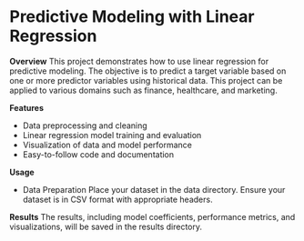 # Predictive Modeling with Linear Regression
**Overview**
This project demonstrates how to use linear regression for predictive modeling. The objective is to predict a target variable based on one or more predictor variables using historical data. This project can be applied to various domains such as finance, healthcare, and marketing.

**Features**
* Data preprocessing and cleaning
* Linear regression model training and evaluation
* Visualization of data and model performance
* Easy-to-follow code and documentation

**Usage**
* Data Preparation
Place your dataset in the data directory. Ensure your dataset is in CSV format with appropriate headers.

**Results**
The results, including model coefficients, performance metrics, and visualizations, will be saved in the results directory.



